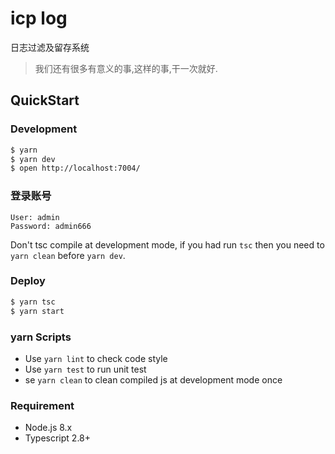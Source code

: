 # icp log

日志过滤及留存系统

> 我们还有很多有意义的事,这样的事,干一次就好.

## QuickStart

### Development

```bash
$ yarn
$ yarn dev
$ open http://localhost:7004/
```

### 登录账号

```
User: admin
Password: admin666
```

Don't tsc compile at development mode, if you had run `tsc` then you need to `yarn clean` before `yarn dev`.

### Deploy

```bash
$ yarn tsc
$ yarn start
```

### yarn Scripts

- Use `yarn lint` to check code style
- Use `yarn test` to run unit test
- se `yarn clean` to clean compiled js at development mode once

### Requirement

- Node.js 8.x
- Typescript 2.8+
